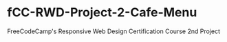 # fCC-RWD-Project-2-Cafe-Menu
FreeCodeCamp's Responsive Web Design Certification Course 2nd Project
